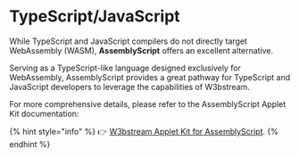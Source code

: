 # TypeScript/JavaScript

While TypeScript and JavaScript compilers do not directly target WebAssembly (WASM), **AssemblyScript** offers an excellent alternative.&#x20;

Serving as a TypeScript-like language designed exclusively for WebAssembly, AssemblyScript provides a great pathway for TypeScript and JavaScript developers to leverage the capabilities of W3bstream.

For more comprehensive details, please refer to the AssemblyScript Applet Kit documentation:

{% hint style="info" %}
👉 [W3bstream Applet Kit for AssemblyScript](assemblyscript.md).
{% endhint %}
